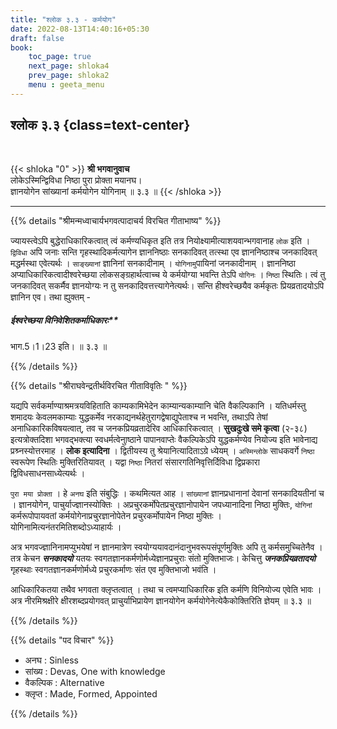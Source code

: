 ```yaml
---
title: "श्लोक ३.३ - कर्मयोग"
date: 2022-08-13T14:40:16+05:30
draft: false
book:
    toc_page: true
    next_page: shloka4
    prev_page: shloka2
    menu : geeta_menu
---
```




## श्लोक ३.३ {class=text-center}

<br/>

{{< shloka  "0"  >}}
**श्री भगवानुवाच**  
लोकेऽस्मिन्द्विविधा निष्ठा पुरा प्रोक्ता मयानघ।  
ज्ञानयोगेन सांख्यानां कर्मयोगेन योगिनाम् ॥ ३.३ ॥
{{< /shloka >}}

---


{{% details "श्रीमन्मध्वाचार्यभगवत्पादाचर्य विरचित  गीताभाष्य" %}}

ज्यायस्त्वेऽपि बुद्धेराधिकारिकत्वात् त्वं कर्मण्यधिकृत इति 
तत्र नियोक्ष्यामीत्याशयवान्भगवानाह `लोक` इति । `द्विविधा` अपि 
जनाः सन्ति गृहस्थादिकर्मत्यागेन ज्ञाननिष्ठाः सनकादिवत् तत्स्था 
एव ज्ञाननिष्ठाश्च जनकादिवत् मद्धर्मस्था एवेत्यर्थः । 
`साङ्ख्यानां` ज्ञानिनां सनकादीनाम् । `योगिनामु`पायिनां 
जनकादीनाम् । ज्ञाननिष्ठा अप्याधिकारिकत्वादीश्वरेच्छया 
लोकसङ्ग्रहार्थत्वाच्च ये कर्मयोग्या भवन्ति तेऽपि `योगिनः` । 
`निष्ठा` स्थितिः। त्वं तु जनकादिवत् सकर्मैव ज्ञानयोग्यः न तु 
सनकादिवत्तत्त्यागेनेत्यर्थः। सन्ति हीश्वरेच्छयैव कर्मकृतः 
प्रियव्रतादयोऽपि ज्ञानिन एव।  तथा ह्युक्तम् -
##### ईश्वरेच्छया विनिवेशितकर्माधिकारः** 
भाग.5।1।23 इति। ॥ ३.३ ॥

{{% /details %}}



{{% details "श्रीराघवेन्द्रतीर्थविरचित गीताविवृतिः " %}}

यद्यपि सर्वकर्माण्याश्रमत्रयविहिताति काम्यकामिभेदेन काम्यान्यकाम्यानि
चेति वैकल्पिकानि । यतिधर्मस्तु शमादयः केवलमकाम्याः युद्धकर्मेव
नरकाद्यनर्थहेतुरागद्वेषाद्युपेताश्च न भवन्ति, तथाऽपि तेषां
अनाधिकारिकविषयत्वात्‌, तव च जनकप्रियव्रतादेरिव आधिकारिकत्वात्‌ । 
**सुखदुःखे समे कृत्वा** (२-३८) इत्यत्रोक्तदिशा भगवद्भक्त्या 
स्वधर्मत्वेनाुष्ठाने पापानवाप्तेः  वैकल्पिकेऽपि युद्धकर्मण्येव 
नियोज्य इति भावेनाद्य प्रश्र्नस्योत्तरमाह ।  **लोक इत्यादिना** । 
द्वितीयस्य तु  श्रेयानित्यादिताऽग्रे ध्येयम्‌ । `अस्मिन्लोके` 
साधकवर्गे `निष्ठा` स्वरूपेण स्थितिः मुक्तिरितियावत्‌ । 
यद्वा `निष्ठा` नितरां संसारगतिनिवृत्तिर्दिविधा द्विप्रकारा 
द्विविधसाधनसाध्येत्यर्थः ।  

`पुरा मया प्रोक्ता` । हे `अनघ` इति संबुद्धिः । 
कथमित्यत आह । `सांख्यानां` 
ज्ञानप्रधानानां देवानां सनकादियतीनां च । ज्ञानयोगेन, 
पाचुर्याज्ज्ञानस्योक्तिः । अप्रचुरकर्मोपेतप्रचुरज्ञानोपायेन 
जपध्यानादिना निष्ठा मुक्तिः, `योगिनां`
कर्मरूपोपायवतां कर्मयोगेनाप्रचुरज्ञानोपेतेन प्रचुरकर्मोपायेन निष्ठा 
मुक्तिः । योगिनामित्यनंतरमितिशब्दोऽध्याहार्यः ।   

अत्र भगवज्ज्ञानिनामप्युभयेषां न ज्ञानमात्रेण 
स्वयोग्ययावदानंदानुभवरूपसंपूर्णमुक्तिः  अपि तु 
कर्मसमुच्चितेनैव । तत्र केचन ***सनकादयो*** यतयः 
स्वगतज्ञानकर्मणोर्मध्येज्ञानप्रचुराः संतो मुक्तिभाजः।
केचित्तु ***जनकप्रियव्रतादयो*** गृहस्थाः स्वगतज्ञानकर्मणोर्मध्ये 
प्रचुरकर्माणः संत एव मुक्तिभाजो भवंति ।  

आधिकारिकतया तथैव भगवता क्लृप्तत्वात्‌ । तथा च
त्वमप्याधिकारिक इति कर्मणि विनियोज्य एवेति भावः । अत्र
नीरमिश्रक्षीरे  क्षीरशब्दप्रयोगवत् प्राचुर्याभिप्रायेण ज्ञानयोगेन
कर्मयोगेनेत्येकैकोक्तिरिति ज्ञेयम्‌ ॥ ३.३ ॥

{{% /details %}}



{{% details "पद विचार" %}}

- अनघ : Sinless
- सांख्य : Devas, One with knowledge
- वैकल्पिक : Alternative
- क्लृप्त : Made, Formed, Appointed

{{% /details %}}
